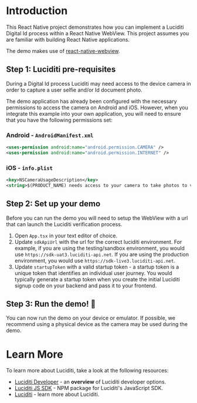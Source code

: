 # Introduction

This React Native project demonstrates how you can implement a Luciditi Digital Id process within a React Native WebView. This project assumes you are familiar with building React Native applications.

The demo makes use of [react-native-webview](https://github.com/react-native-webview/react-native-webview).

## Step 1: Luciditi pre-requisites

During a Digital Id process Luciditi may need access to the device camera in order to capture a user selfie and/or Id document photo.

The demo application has already been configured with the necessary permissions to access the camera on Android and iOS. However, when you integrate this example into your own application, you will need to ensure that you have the following permissions set:

### Android - `AndroidManifest.xml`

```xml
<uses-permission android:name="android.permission.CAMERA" />
<uses-permission android:name="android.permission.INTERNET" />
```

### iOS - `info.plist`

```xml
<key>NSCameraUsageDescription</key>
<string>$(PRODUCT_NAME) needs access to your camera to take photos to verify your identity.</string>
```

## Step 2: Set up your demo

Before you can run the demo you will need to setup the WebView with a url that can launch the Luciditi verification process.

1. Open `App.tsx` in your text editor of choice.
2. Update `sdkApiUrl` with the url for the correct luciditi environment. For example, if you are using the testing/sandbox environment, you would use `https://sdk-uat3.luciditi-api.net`. If you are using the production environment, you would use `https://sdk-live3.luciditi-api.net`.
3. Update `startupToken` with a valid startup token - a startup token is a unique token that identifies an individual user journey. You would typically generate a startup token when you create the initial Luciditi signup code on your backend and pass it to your frontend.

## Step 3: Run the demo! :tada:

You can now run the demo on your device or emulator. If possible, we recommend using a physical device as the camera may be used during the demo.

# Learn More

To learn more about Luciditi, take a look at the following resources:

- [Luciditi Developer](https://luciditi.co.uk/developer) - an **overview** of Luciditi developer options.
- [Luciditi JS SDK](https://www.npmjs.com/package/@arissian/luciditi-sdk) - NPM package for Luciditi's JavaScript SDK.
- [Luciditi](https://luciditi.co.uk) - learn more about Luciditi.
